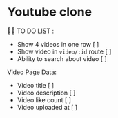 # Youtube clone

👩‍💻 TO DO LIST :
- Show 4 videos in one row [ ]
- Show video in `video/:id` route [ ]
- Ability to search about video [ ]


Video Page Data:
- Video title [ ]
- Video description [ ]
- Video like count [ ]
- Video uploaded at [ ]
